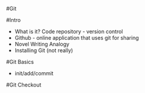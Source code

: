 #Git

#Intro
* What is it?  Code repository - version control
* Github - online application that uses git for sharing
* Novel Writing Analogy
* Installing Git (not really)

#Git Basics
* init/add/commit

#Git Checkout